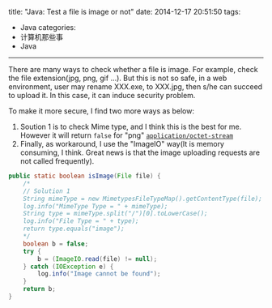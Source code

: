 title: "Java: Test a file is image or not"
date: 2014-12-17 20:51:50
tags:
 - Java
categories:
  - 计算机那些事
  - Java
---
There are many ways to check whether a file is image. For example, check the file extension(jpg, png, gif ...). But this is not so safe, in a web environment, user may rename XXX.exe, to XXX.jpg, then s/he can succeed to upload it. In this case, it can induce security problem.
<!-- more -->

To make it more secure, I find two more ways as below:
1. Soution 1 is to check Mime type, and I think this is the best for me. However it will return `false` for "png" [`application/octet-stream`](http://stackoverflow.com/questions/4855627/java-mimetypesfiletypemap-always-returning-application-octet-stream-on-android-e)      
2. Finally, as workaround, I use the "ImageIO" way(It is memory consuming, I think. Great news is that the image uploading requests are not called frequently).

```java
public static boolean isImage(File file) {
    /*
    // Solution 1
    String mimeType = new MimetypesFileTypeMap().getContentType(file);
    log.info("MimeType Type = " + mimeType);
    String type = mimeType.split("/")[0].toLowerCase();
    log.info("File Type = " + type);
    return type.equals("image");
    */
    boolean b = false;
    try {
        b = (ImageIO.read(file) != null);
    } catch (IOException e) {
        log.info("Image cannot be found");
    }
    return b;
}
```
